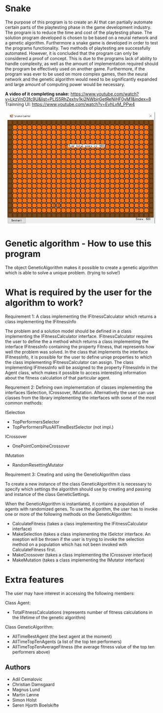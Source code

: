 # Snake

The purpose of this program is to create an AI that can partially automate certain
parts of the playtesting phase in the game development
industry. The program is to reduce the
time and cost of the playtesting phase. The solution
program developed is chosen to be based on
a neural network and a genetic algorithm. Furthermore
a snake game is developed in order to
test the programs functionality. Two methods of
playtesting are successfully automated. However,
it is concluded that the program can only
be considered a proof of concept. This is due to
the programs lack of ability to handle complexity,
as well as the amount of implementation
required should the program be effectively used
on another game. Furthermore, if the program
was ever to be used on more complex games,
then the neural network and the genetic algorithm
would need to be significantly expanded
and large amount of computing power would be
necessary.


**A video of it completing snake:** https://www.youtube.com/watch?v=LkzVnO3fc9U&list=PLlS5RhZexhv1ki2NWbjrGetReNjHF0yM1&index=8
Trainning UI: https://www.youtube.com/watch?v=EvhLvM_PPw4


![Screenshot](snakedone.jpg)


# Genetic algorithm - How to use this program

The object GeneticAlgorithm makes it possible to create a genetic algorithm which is able to solve a unique problem. (trying to solve!)

# What is required by the user for the algorithm to work?

Requirement 1: A class implementing the IFitnessCalculator which returns a class implementing the IFitnessInfo

The problem and a solution model should be defined in a class implementing the IFitnessCalculator interface. 
IFitnessCalculator requires the user to define the a method which returns a class implementing the interface IFitnessInfo containing the property Fitness, that represents how well the problem was solved. 
In the class that implements the interface IFitnessInfo, it is possible for the user to define uniqe properties to which the class implementing IFitnessCalculator can assign. The class implementing IFitnessInfo will be assigned to the property FitnessInfo in the Agent class, which makes it possible to access interesting information about the fitness calculation of that particular agent. 

Requrement 2: Defining own implementation of classes implementing the interfaces ISelection, ICrossover, IMutation. Alternatively the user can use classes from the library implementing the interfaces with some of the most common methods:

ISelection
- TopPerformersSelector
- TopPerformersPlusAllTimeBestSelector (not impl.)

ICrossover
- OnePointCombineCrossover

IMutation
- RandomResettingMutator

Requirement 3: Creating and using the GeneticAlgorithm class

To create a new instance of the class GeneticAlgorithm it is necessary to specify which settings the algorithm should use by creating and passing and instance of the class GeneticSettings. 

When the GeneticAlgorithm is instantiated, it contains a population of agents with randomized genes.
To use the algorithm, the user has to invoke one or more of the following methods on the GeneticAlgorithm: 

- CalculateFitness (takes a class implementing the IFitnessCalculator interface)
- MakeSelection (takes a class implementing the ISelctor interface. An exeption will be thrown if the user is trying to invoke the selection method on a population which has not been invoked with CalculateFitness first.
- MakeCrossover (takes a class implementing the ICrossover interface)
- MakeMutation (takes a class implementing the IMutator interface)

# Extra features
The user may have interest in accessing the following members: 

Class Agent: 
- TotalFitnessCalculations (represents number of fitness calculations in the lifetime of the genetic algorithm)

Class GeneticAlgorithm:
- AllTimeBestAgent (the best agent at the moment)
- AllTimeTopTenAgents (a list of the top ten performers)
- AllTimeTopTenAverageFitness (the average fitness value of the top ten performers above)


## Authors

- Adil Cemalovic
- Christian Damsgaard
- Magnus Lund
- Martin Lønne
- Simon Holst
- Søren Hjorth Boelskifte
